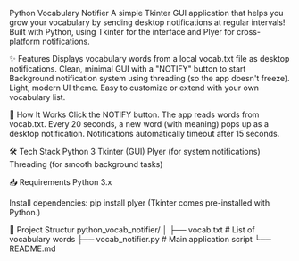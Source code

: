 Python Vocabulary Notifier
A simple Tkinter GUI application that helps you grow your vocabulary by sending desktop notifications at regular intervals!
Built with Python, using Tkinter for the interface and Plyer for cross-platform notifications.

✨ Features
Displays vocabulary words from a local vocab.txt file as desktop notifications.
Clean, minimal GUI with a "NOTIFY" button to start
Background notification system using threading (so the app doesn't freeze).
Light, modern UI theme.
Easy to customize or extend with your own vocabulary list.

🚀 How It Works
Click the NOTIFY button.
The app reads words from vocab.txt.
Every 20 seconds, a new word (with meaning) pops up as a desktop notification.
Notifications automatically timeout after 15 seconds.

🛠️ Tech Stack
Python 3
Tkinter (GUI)
Plyer (for system notifications)
Threading (for smooth background tasks)

📥 Requirements
Python 3.x

Install dependencies:
pip install plyer
(Tkinter comes pre-installed with Python.)

📂 Project Structur
python_vocab_notifier/
│
├── vocab.txt          # List of vocabulary words
├── vocab_notifier.py  # Main application script
└── README.md    


